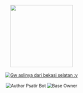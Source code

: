<p align=center>
<img src="https://github.com/DinXZY.png?size=1000" height="200" width="200" /> 
   </br>
   </br>
 <a href="#"> <img title="Gw aslinya dari bekasi selatan :v" src="https://img.shields.io/badge/Psatir Bot V3-green?colorA=%23ff0000&colorB=%23017e40&style=for-the-badge"></a>
 </br> </br>
<img title="Author Psatir Bot" src="https://img.shields.io/badge/Author-DinXZY.-black.svg?style=for-the-badge&logo=github">
<img title="Base Owner" src="https://img.shields.io/badge/Base-DhaniGans-black.svg?style=for-the-badge&logo=github">
